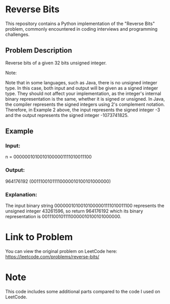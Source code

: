 # Reverse Bits

This repository contains a Python implementation of the "Reverse Bits" problem, commonly encountered in coding interviews and programming challenges.

## Problem Description

Reverse bits of a given 32 bits unsigned integer.

Note:

Note that in some languages, such as Java, there is no unsigned integer type. In this case, both input and output will be given as a signed integer type. They should not affect your implementation, as the integer's internal binary representation is the same, whether it is signed or unsigned.
In Java, the compiler represents the signed integers using 2's complement notation. Therefore, in Example 2 above, the input represents the signed integer -3 and the output represents the signed integer -1073741825.


## Example
### Input:
n = 00000010100101000001111010011100
### Output:
964176192 (00111001011110000010100101000000)
### Explanation:
The input binary string 00000010100101000001111010011100 represents the unsigned integer 43261596, so return 964176192 which its binary representation is 00111001011110000010100101000000.


# Link to Problem
You can view the original problem on LeetCode here: https://leetcode.com/problems/reverse-bits/

# Note
This code includes some additional parts compared to the code I used on LeetCode.





